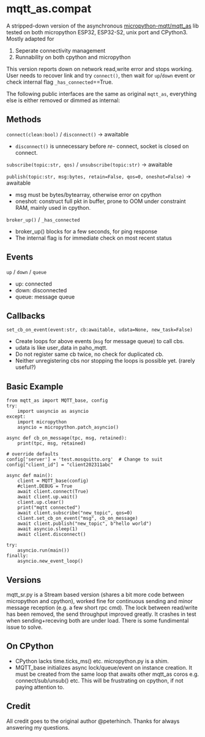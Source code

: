 # mqtt_as.compat
A stripped-down version of the asynchronous [micropython-mqtt/mqtt_as](https://github.com/peterhinch/micropython-mqtt) lib tested on both micropython ESP32, ESP32-S2, unix port and CPython3. Mostly adapted for 
1. Seperate connectivity management
2. Runnability on both cpython and micropython

This version reports down on network read,write error and stops working. User needs to recover link and try `connect()`, then wait for `up`/`down` event or check internal flag `_has_connected`==True.

The following public interfaces are the same as original `mqtt_as`, 
everything else is either removed or dimmed as internal:

## Methods
`connect(clean:bool)` / `disconnect()` -> awaitable
- `disconnect()` is unnecessary before *re-* connect, socket is closed on connect.

`subscribe(topic:str, qos)` / `unsubscribe(topic:str)` -> awaitable

`publish(topic:str, msg:bytes, retain=False, qos=0, oneshot=False)` -> awaitable
- msg must be bytes/bytearray, otherwise error on cpython
- oneshot: construct full pkt in buffer, prone to OOM under constraint RAM, mainly used in cpython.

`broker_up()` / `_has_connected`
- broker_up() blocks for a few seconds, for ping response
- The internal flag is for immediate check on most recent status

## Events
`up` / `down` / `queue`
- up: connected
- down: disconnected
- queue: message queue

## Callbacks
`set_cb_on_event(event:str, cb:awaitable, udata=None, new_task=False)`
- Create loops for above events (`msg` for message queue) to call cbs.
- udata is like user_data in paho_mqtt.
- Do not register same cb twice, no check for duplicated cb.
- Neither unregistering cbs nor stopping the loops is possible yet.
  (rarely useful?)

## Basic Example
    from mqtt_as import MQTT_base, config
    try:
        import uasyncio as asyncio
    except:
        import micropython
        asyncio = micropython.patch_asyncio()

    async def cb_on_message(tpc, msg, retained):
        print(tpc, msg, retained)

    # override defaults
    config['server'] = 'test.mosquitto.org'  # Change to suit
    config["client_id"] = "client202311abc"

    async def main():
        client = MQTT_base(config)
        #client.DEBUG = True
        await client.connect(True)
        await client.up.wait()
        client.up.clear()
        print("mqtt connected")
        await client.subscribe("new_topic", qos=0)
        client.set_cb_on_event("msg", cb_on_message)
        await client.publish("new_topic", b"hello world")
        await asyncio.sleep(1)
        await client.disconnect()
    
    try:
        asyncio.run(main())
    finally:
        asyncio.new_event_loop()


## Versions
mqtt_sr.py is a Stream based version (shares a bit more code between micropython and cpython), worked fine for continuous sending and minor message reception (e.g. a few short rpc cmd). The lock between read/write has been removed, the send throughput improved greatly. It crashes in test when sending+receving both are under load. There is some fundimental issue to solve.

## On CPython
- CPython lacks time.ticks_ms() etc. micropython.py is a shim.
- MQTT_base initializes async lock/queue/event on instance creation. 
It must be created from the same loop that awaits other mqtt_as coros e.g. 
connect/sub/unsub() etc. This will be frustrating on cpython, if not paying attention to.

## Credit
All credit goes to the original author @peterhinch. Thanks for always answering my questions.
